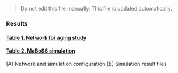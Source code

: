 > Do not edit this file manually. This file is updated automatically.

### Results
#### [Table 1. Network for aging study](table_s1)

#### [Table 2. MaBoSS simulation](table_s2)
(A) Network and simulation configuration (B) Simulation result files
